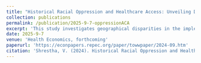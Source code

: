 ```yaml
---
title: "Historical Racial Oppression and Healthcare Access: Unveiling Disparities Post-ACA in the American South "
collection: publications
permalink: /publication/2025-9-7-oppressionACA
excerpt: 'This study investigates geographical disparities in the implementation and effectiveness of the Affordable Care Act (ACA) by linking them to the historical legacy of racial oppression in the American South. Using a cross-border regression discontinuity design that leverages variations in racial oppression intensity, we find that bordering counties in states with less oppressive regime experienced significantly greater benefits from the ACA compared to neighboring counties in more oppressive states.'
date: 2025-9-7
venue: 'Health Economics, forthcoming'
paperurl: 'https://econpapers.repec.org/paper/towwpaper/2024-09.htm'
citation: 'Shrestha, V. (2024). Historical Racial Oppression and Healthcare Access: Unveiling Disparities Post-ACA in the American South (No. 2024-09)'
---
```

